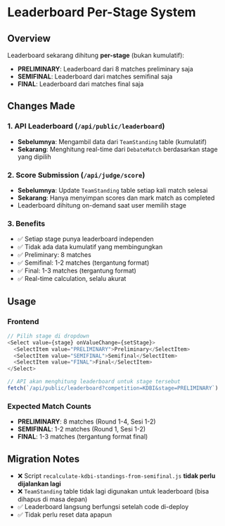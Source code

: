 # Leaderboard Per-Stage System

## Overview
Leaderboard sekarang dihitung **per-stage** (bukan kumulatif):
- **PRELIMINARY**: Leaderboard dari 8 matches preliminary saja
- **SEMIFINAL**: Leaderboard dari matches semifinal saja  
- **FINAL**: Leaderboard dari matches final saja

## Changes Made

### 1. API Leaderboard (`/api/public/leaderboard`)
- **Sebelumnya**: Mengambil data dari `TeamStanding` table (kumulatif)
- **Sekarang**: Menghitung real-time dari `DebateMatch` berdasarkan stage yang dipilih

### 2. Score Submission (`/api/judge/score`)
- **Sebelumnya**: Update `TeamStanding` table setiap kali match selesai
- **Sekarang**: Hanya menyimpan scores dan mark match as completed
- Leaderboard dihitung on-demand saat user memilih stage

### 3. Benefits
- ✅ Setiap stage punya leaderboard independen
- ✅ Tidak ada data kumulatif yang membingungkan
- ✅ Preliminary: 8 matches
- ✅ Semifinal: 1-2 matches (tergantung format)
- ✅ Final: 1-3 matches (tergantung format)
- ✅ Real-time calculation, selalu akurat

## Usage

### Frontend
```typescript
// Pilih stage di dropdown
<Select value={stage} onValueChange={setStage}>
  <SelectItem value="PRELIMINARY">Preliminary</SelectItem>
  <SelectItem value="SEMIFINAL">Semifinal</SelectItem>
  <SelectItem value="FINAL">Final</SelectItem>
</Select>

// API akan menghitung leaderboard untuk stage tersebut
fetch(`/api/public/leaderboard?competition=KDBI&stage=PRELIMINARY`)
```

### Expected Match Counts
- **PRELIMINARY**: 8 matches (Round 1-4, Sesi 1-2)
- **SEMIFINAL**: 1-2 matches (Round 1, Sesi 1-2)
- **FINAL**: 1-3 matches (tergantung format final)

## Migration Notes
- ❌ Script `recalculate-kdbi-standings-from-semifinal.js` **tidak perlu dijalankan lagi**
- ❌ `TeamStanding` table tidak lagi digunakan untuk leaderboard (bisa dihapus di masa depan)
- ✅ Leaderboard langsung berfungsi setelah code di-deploy
- ✅ Tidak perlu reset data apapun
